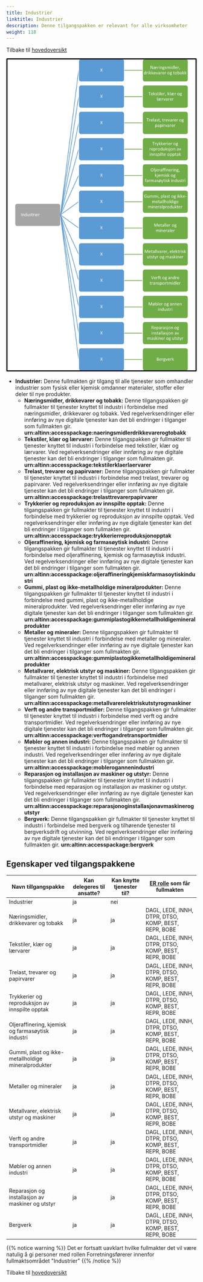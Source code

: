 ```yaml
---
title: Industrier
linktitle: Industrier
description: Denne tilgangspakken er relevant for alle virksomheter
weight: 118
---
```


Tilbake til [hovedoversikt](/authorization/modules/accessgroups/type-accessgroups/versjon-3/#oversikt-over-tilgangspakker)



![Industrier](ind3.jpg "Industrier")
- **Industrier:** Denne fullmakten gir tilgang til alle tjenester som omhandler industrier som fysisk eller kjemisk omdanner materialer, stoffer eller deler til nye produkter. 
	- **Næringsmidler, drikkevarer og tobakk:** Denne tilgangspakken gir fullmakter til tjenester knyttet til industri i forbindelse med næringsmidler, drikkevarer og tobakk. Ved regelverksendringer eller innføring av nye digitale tjenester kan det bli endringer i tilganger som fullmakten gir.   **urn:altinn:accesspackage:naeringsmidlerdrikkevarerogtobakk**
	- **Tekstiler, klær og lærvarer:** Denne tilgangspakken gir fullmakter til tjenester knyttet til industri i forbindelse med tekstiler, klær og lærvarer. Ved regelverksendringer eller innføring av nye digitale tjenester kan det bli endringer i tilganger som fullmakten gir.  **urn:altinn:accesspackage:tekstilerklaerlaervarer**
	- **Trelast, trevarer og papirvarer:** Denne tilgangspakken gir fullmakter til tjenester knyttet til industri i forbindelse med trelast, trevarer og papirvarer. Ved regelverksendringer eller innføring av nye digitale tjenester kan det bli endringer i tilganger som fullmakten gir. **urn:altinn:accesspackage:trelasttrevarerpapirvarer**
	- **Trykkerier og reproduksjon av innspilte opptak:** Denne tilgangspakken gir fullmakter til tjenester knyttet til industri i forbindelse med trykkerier og reproduksjon av innspilte opptak. Ved regelverksendringer eller innføring av nye digitale tjenester kan det bli endringer i tilganger som fullmakten gir. **urn:altinn:accesspackage:trykkerierreproduksjonopptak**
	- **Oljeraffinering, kjemisk og farmasøytisk industri:** Denne tilgangspakken gir fullmakter til tjenester knyttet til industri i forbindelse med oljeraffinering, kjemisk og farmasøytisk industri. Ved regelverksendringer eller innføring av nye digitale tjenester kan det bli endringer i tilganger som fullmakten gir. **urn:altinn:accesspackage:oljeraffineringkjemiskfarmasoytiskindustri**
	- **Gummi, plast og ikke-metallholdige mineralprodukter:** Denne tilgangspakken gir fullmakter til tjenester knyttet til industri i forbindelse med gummi, plast og ikke-metallholdige mineralprodukter. Ved regelverksendringer eller innføring av nye digitale tjenester kan det bli endringer i tilganger som fullmakten gir. **urn:altinn:accesspackage:gummiplastogikkemetallholdigemineralprodukter**
	- **Metaller og  mineraler:** Denne tilgangspakken gir fullmakter til tjenester knyttet til industri i forbindelse med metaller og  mineraler. Ved regelverksendringer eller innføring av nye digitale tjenester kan det bli endringer i tilganger som fullmakten gir. **urn:altinn:accesspackage:gummiplastogikkemetallholdigemineralprodukter**
	- **Metallvarer, elektrisk utstyr og maskiner:** Denne tilgangspakken gir fullmakter til tjenester knyttet til industri i forbindelse med metallvarer, elektrisk utstyr og maskiner. Ved regelverksendringer eller innføring av nye digitale tjenester kan det bli endringer i tilganger som fullmakten gir. **urn:altinn:accesspackage:metallvarerelektriskutstyrogmaskiner**
	- **Verft og andre transportmidler:** Denne tilgangspakken gir fullmakter til tjenester knyttet til industri i forbindelse med verft og andre transportmidler. Ved regelverksendringer eller innføring av nye digitale tjenester kan det bli endringer i tilganger som fullmakten gir. **urn:altinn:accesspackage:verftogandretransportmidler**
	- **Møbler og annen industri:** Denne tilgangspakken gir fullmakter til tjenester knyttet til industri i forbindelse med møbler og annen industri. Ved regelverksendringer eller innføring av nye digitale tjenester kan det bli endringer i tilganger som fullmakten gir.  **urn:altinn:accesspackage:moblerogannenindustri**
	- **Reparasjon og installasjon av maskiner og utstyr:** Denne tilgangspakken gir fullmakter til tjenester knyttet til industri i forbindelse med reparasjon og installasjon av maskiner og utstyr. Ved regelverksendringer eller innføring av nye digitale tjenester kan det bli endringer i tilganger som fullmakten gir. **urn:altinn:accesspackage:reparasjonoginstallasjonavmaskinerogutstyr**
	- **Bergverk:** Denne tilgangspakken gir fullmakter til tjenester knyttet til industri i forbindelse med bergverk og tilhørende tjenester til bergverksdrift og utvinning. Ved regelverksendringer eller innføring av nye digitale tjenester kan det bli endringer i tilganger som fullmakten gir. **urn:altinn:accesspackage:bergverk**


## Egenskaper ved tilgangspakkene
|Navn tillgangspakke|Kan delegeres til ansatte?|Kan knytte tjenester til?|[ER rolle](/authorization/modules/accessgroups/register_er/#rolletyper-fra-enhetsregisteret) som får fullmakten|
|---|---|---|---|
|Industrier| ja|nei||
|Næringsmidler, drikkevarer og tobakk|ja|ja|DAGL, LEDE, INNH, DTPR, DTSO, KOMP, BEST, REPR, BOBE|
|Tekstiler, klær og lærvarer|ja|ja|DAGL, LEDE, INNH, DTPR, DTSO, KOMP, BEST, REPR, BOBE|
|Trelast, trevarer og papirvarer|ja|ja|DAGL, LEDE, INNH, DTPR, DTSO, KOMP, BEST, REPR, BOBE|
|Trykkerier og reproduksjon av innspilte opptak|ja|ja|DAGL, LEDE, INNH, DTPR, DTSO, KOMP, BEST, REPR, BOBE|
|Oljeraffinering, kjemisk og farmasøytisk industri|ja|ja|DAGL, LEDE, INNH, DTPR, DTSO, KOMP, BEST, REPR, BOBE|
|Gummi, plast og ikke-metallholdige mineralprodukter|ja|ja|DAGL, LEDE, INNH, DTPR, DTSO, KOMP, BEST, REPR, BOBE|
|Metaller og  mineraler|ja|ja|DAGL, LEDE, INNH, DTPR, DTSO, KOMP, BEST, REPR, BOBE|
|Metallvarer, elektrisk utstyr og maskiner|ja|ja|DAGL, LEDE, INNH, DTPR, DTSO, KOMP, BEST, REPR, BOBE|
|Verft og andre transportmidler|ja|ja|DAGL, LEDE, INNH, DTPR, DTSO, KOMP, BEST, REPR, BOBE|
|Møbler og annen industri|ja|ja|DAGL, LEDE, INNH, DTPR, DTSO, KOMP, BEST, REPR, BOBE|
|Reparasjon og installasjon av maskiner og utstyr|ja|ja|DAGL, LEDE, INNH, DTPR, DTSO, KOMP, BEST, REPR, BOBE|
|Bergverk|ja|ja|DAGL, LEDE, INNH, DTPR, DTSO, KOMP, BEST, REPR, BOBE|

{{% notice warning %}} Det er fortsatt uavklart hvilke fullmakter det vil være natulig å gi personer med rollen Forretningsførerer innenfor fullmaktsområdet "Industrier" {{% /notice %}}


Tilbake til [hovedoversikt](/authorization/modules/accessgroups/type-accessgroups/versjon-3/#oversikt-over-tilgangspakker)